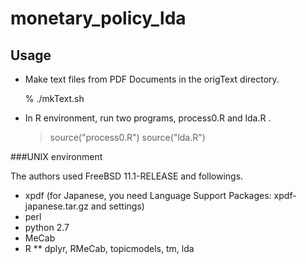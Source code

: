 # monetary_policy_lda


## Usage

* Make text files from PDF Documents in the origText directory.

    % ./mkText.sh

* In R environment, run two programs, process0.R and lda.R .

    > source("process0.R")
    > source("lda.R")

###UNIX environment

The authors used FreeBSD 11.1-RELEASE and followings.

* xpdf (for Japanese, you need Language Support Packages: xpdf-japanese.tar.gz and settings)
* perl
* python 2.7
* MeCab
* R
** dplyr, RMeCab, topicmodels, tm, lda